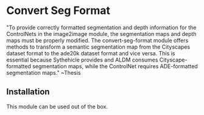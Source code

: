 # Convert Seg Format

"To provide correctly formatted segmentation and depth information for the ControlNets in the image2image module, 
the segmentation maps and depth maps must be properly modified.
The convert-seg-format module offers methods to transform a semantic segmentation map from the Cityscapes dataset 
format to the ade20k dataset format and vice versa. This is essential because Sythehicle provides and ALDM 
consumes Cityscape-formatted segmentation maps, while the ControlNet requires ADE-formatted segmentation maps." ~Thesis


## Installation
This module can be used out of the box.